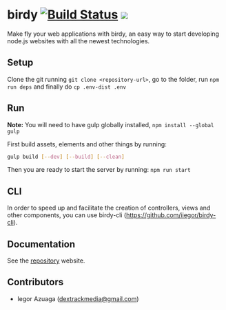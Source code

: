 # birdy [![Build Status](https://travis-ci.org/iiegor/birdy.svg)](https://travis-ci.org/iiegor/birdy) ![](https://david-dm.org/iiegor/birdy.svg)
Make fly your web applications with birdy, an easy way to start developing node.js websites with all the newest technologies.

## Setup
Clone the git running ``git clone <repository-url>``, go to the folder, run ``npm run deps`` and finally do ``cp .env-dist .env``

## Run
**Note:** You will need to have gulp globally installed, ``npm install --global gulp``

First build assets, elements and other things by running:
```sh
gulp build [--dev] [--build] [--clean]
```

Then you are ready to start the server by running: ``npm run start``

## CLI
In order to speed up and facilitate the creation of controllers, views and other components, you can use birdy-cli (https://github.com/iiegor/birdy-cli).

## Documentation
See the [repository](http://iiegor.github.io/birdy) website.

## Contributors
* Iegor Azuaga (dextrackmedia@gmail.com)
